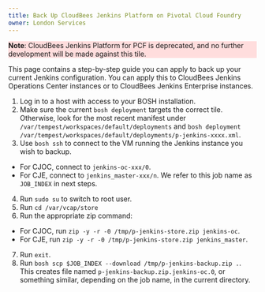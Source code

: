 ```yaml
---
title: Back Up CloudBees Jenkins Platform on Pivotal Cloud Foundry
owner: London Services
---
```


<style>
    .note.warning {
        background-color: #fdd;
        border-color: #fbb
    }

    .note.warning:before {
        color: #f99;
     }
</style>

<p class="note warning"><strong>Note</strong>: CloudBees Jenkins Platform for PCF is deprecated, and no further development will be made against this tile.</p>

This page contains a step-by-step guide you can apply to back up your current Jenkins configuration. You can apply this to CloudBees Jenkins Operations Center instances or to CloudBees Jenkins Enterprise instances.

1. Log in to a host with access to your BOSH installation.
2. Make sure the current `bosh deployment` targets the correct tile. Otherwise, look for the most recent manifest under `/var/tempest/workspaces/default/deployments` and `bosh deployment /var/tempest/workspaces/default/deployments/p-jenkins-xxxx.xml`.
3. Use `bosh ssh` to connect to the VM running the Jenkins instance you wish to backup.
  * For CJOC, connect to `jenkins-oc-xxx/0`.
  * For CJE, connect to `jenkins_master-xxx/n`.
  We refer to this job name as `JOB_INDEX` in next steps.
4. Run `sudo su` to switch to root user.
5. Run `cd /var/vcap/store`
6. Run the appropriate zip command:
  * For CJOC, run `zip -y -r -0 /tmp/p-jenkins-store.zip jenkins-oc`.
  * For CJE, run `zip -y -r -0 /tmp/p-jenkins-store.zip jenkins_master`.
7. Run `exit`.
8. Run `bosh scp $JOB_INDEX --download /tmp/p-jenkins-backup.zip .`.
  This creates file named `p-jenkins-backup.zip.jenkins-oc.0`, or something similar, depending on the job name, in the current directory.

